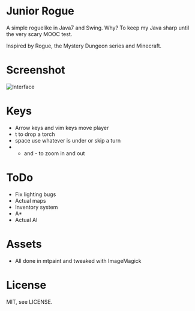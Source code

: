 Junior Rogue
============

A simple roguelike in Java7 and Swing. Why? To keep my Java sharp until the very scary MOOC test.

Inspired by Rogue, the Mystery Dungeon series and Minecraft.

Screenshot
==========

![Interface](https://juhaniimberg.github.io/jrrogue/s1.png)

Keys
====

- Arrow keys and vim keys move player
- t to drop a torch
- space use whatever is under or skip a turn
- + and - to zoom in and out

ToDo
====

- Fix lighting bugs
- Actual maps
- Inventory system
- A*
- Actual AI

Assets
======

- All done in mtpaint and tweaked with ImageMagick

License
=======

MIT, see LICENSE.
